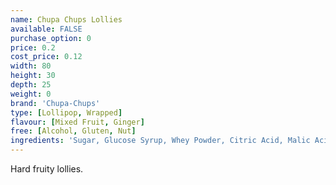 ```yaml
---
name: Chupa Chups Lollies
available: FALSE
purchase_option: 0
price: 0.2
cost_price: 0.12
width: 80
height: 30
depth: 25
weight: 0
brand: 'Chupa-Chups'
type: [Lollipop, Wrapped]
flavour: [Mixed Fruit, Ginger]
free: [Alcohol, Gluten, Nut]
ingredients: 'Sugar, Glucose Syrup, Whey Powder, Citric Acid, Malic Acid, Concentrated Fruit Puree (3%) (Apple, Cherry, Raspberry, Pineapple, Lime, Lemon, Strawberry, Peach, Banana, Orange, Blueberry, Blackberry), Flavouring, Inulin, Skimmed Milk Powder, Skimmed Milk Yoghurt Powder, Calcium Lactate, Salt, Barley Malt Extract, E162, E160C, E100, E163'
---
```

Hard fruity lollies.
